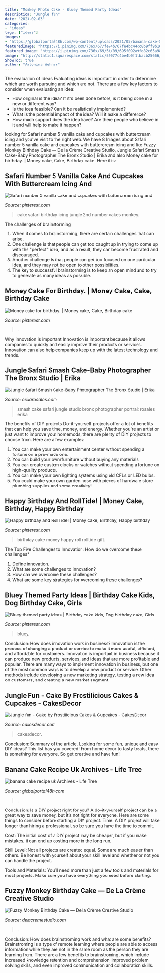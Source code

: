 ```yaml
---
title: "Monkey Photo Cake - Bluey Themed Party Ideas"
description: "Jungle fun"
date: "2023-02-03"
categories:
- "ideas"
tags: ["ideas"]
images:
- "https://globalportal48h.com/wp-content/uploads/2021/05/banana-cake-5.jpg"
featuredImage: "https://i.pinimg.com/736x/67/fe/4b/67fe4bc44cc8b9ff9b161324e557e177--buttercream-icing-vanilla-cake.jpg"
featured_image: "https://i.pinimg.com/736x/69/5f/09/695f092a9fd82c65a98fb41a11379ff0.jpg"
image: "http://static1.squarespace.com/static/55077c4be4b0f11bacb25666/t/57374a190442629b019a5bfd/1463241252617/FuzzyMonkeyCake_05.jpg?format=1500w"
ShowToc: true
author: "Antonina Wehner"
---
```



The evaluation of ideas
Evaluating ideas is important in order to determine which are worth pursuing and which are not. There are a few key factors to consider when evaluating an idea:
- How original is the idea? If it's been done before, is it being done in a new or different way?
- Is the idea feasible? Can it be realistically implemented?
- What is the potential impact of the idea? Will it make a difference?
- How much support does the idea have? Are there people who believe in it and will help to make it happen?

	

		
looking for Safari number 5 vanilla cake and cupcakes with buttercream icing and you've visit to the right web. We have 8 Images about Safari number 5 vanilla cake and cupcakes with buttercream icing and like Fuzzy Monkey Birthday Cake — De la Crème Creative Studio, Jungle Safari Smash Cake-Baby Photographer The Bronx Studio | Erika and also Money cake for birthday. | Money cake, Cake, Birthday cake. Here it is:
		
    
## Safari Number 5 Vanilla Cake And Cupcakes With Buttercream Icing And

<img loading=lazy src="https://i.pinimg.com/736x/67/fe/4b/67fe4bc44cc8b9ff9b161324e557e177--buttercream-icing-vanilla-cake.jpg" onerror="this.onerror=null;this.src='https://tse1.mm.bing.net/th?id=OIP.oeVWlySRuoTcSrN9UNV1twHaHa&amp;pid=15.1';" alt="Safari number 5 vanilla cake and cupcakes with buttercream icing and">

_Source: pinterest.com_

>cake safari birthday icing jungle 2nd number cakes monkey. 

	

The challenges of brainstorming
1. When it comes to brainstorming, there are certain challenges that can arise.
2. One challenge is that people can get too caught up in trying to come up with the "perfect" idea, and as a result, they can become frustrated and discouraged.
3. Another challenge is that people can get too focused on one particular idea, and they may not be open to other possibilities.
4. The key to successful brainstorming is to keep an open mind and to try to generate as many ideas as possible.

    
## Money Cake For Birthday. | Money Cake, Cake, Birthday Cake

<img loading=lazy src="https://i.pinimg.com/736x/69/5f/09/695f092a9fd82c65a98fb41a11379ff0.jpg" onerror="this.onerror=null;this.src='https://tse1.mm.bing.net/th?id=OIP.Iiu7W4h_Nv7fC1GGpZcx7AHaQB&amp;pid=15.1';" alt="Money cake for birthday. | Money cake, Cake, Birthday cake">

_Source: pinterest.com_

>. 

	

Why innovation is important
Innovation is important because it allows companies to quickly and easily improve their products or services. Innovation can also help companies keep up with the latest technology and trends.

    
## Jungle Safari Smash Cake-Baby Photographer The Bronx Studio | Erika

<img loading=lazy src="https://www.erikarosales.com/wp-content/uploads/2018-09-27_0007-1600x1071.jpg" onerror="this.onerror=null;this.src='https://tse3.mm.bing.net/th?id=OIP.93L3kCYxFgExMu2Hyy6dSQHaE9&amp;pid=15.1';" alt="Jungle Safari Smash Cake-Baby Photographer The Bronx Studio | Erika">

_Source: erikarosales.com_

>smash cake safari jungle studio bronx photographer portrait rosales erika. 

	

The benefits of DIY projects
Do-it-yourself projects offer a lot of benefits that can help you save time, money, and energy. Whether you're an artist or just want to improve your homemods, there are plenty of DIY projects to choose from. Here are a few examples: 
1. You can make your own entertainment center without spending a fortune on a pre-made one. 
2. You can build your ownrfurniture without buying any materials. 
3. You can create custom clocks or watches without spending a fortune on high-quality products. 
4. You can make your own lighting systems using old CFLs or LED bulbs. 
5. You could make your own garden hose with pieces of hardware store plumbing supplies and some creativity!

    
## Happy Birthday And RollTide! | Money Cake, Birthday, Happy Birthday

<img loading=lazy src="https://i.pinimg.com/736x/9b/f0/29/9bf029e861ab0cf8bd464deb2821f0ff.jpg" onerror="this.onerror=null;this.src='https://tse4.mm.bing.net/th?id=OIP.ByHWQ-SQixXCzj564vYm1wHaMi&amp;pid=15.1';" alt="Happy birthday and RollTide! | Money cake, Birthday, Happy birthday">

_Source: pinterest.com_

>birthday cake money happy roll rolltide gift. 

	

The Top Five Challenges to Innovation: How do we overcome these challenges?
1. Define innovation.
2. What are some challenges to innovation? 
3. How can we overcome these challenges? 
4. What are some key strategies for overcoming these challenges?

    
## Bluey Themed Party Ideas | Birthday Cake Kids, Dog Birthday Cake, Girls

<img loading=lazy src="https://i.pinimg.com/736x/75/60/12/7560126a01e5345ca95901763c5a588f.jpg" onerror="this.onerror=null;this.src='https://tse3.mm.bing.net/th?id=OIP.I8jlefR4V1MmXbgGY0sLCwHaJ3&amp;pid=15.1';" alt="Bluey themed party ideas | Birthday cake kids, Dog birthday cake, Girls">

_Source: pinterest.com_

>bluey. 

	

Conclusion: How does innovation work in business?
Innovation is the process of changing a product or service to make it more useful, efficient, and affordable for customers. Innovation is important in business because it can produce new products, services, and ideas that are more profitable and popular. There are many ways to implement innovation in business, but one of the most common ways is to develop a new product or service. Other methods include developing a new marketing strategy, testing a new idea on customers, and creating a new market segment.

    
## Jungle Fun - Cake By Frostilicious Cakes &amp; Cupcakes - CakesDecor

<img loading=lazy src="https://pic.cakesdecor.com/m/ppsvx8c6uqzztdriefiz.jpg" onerror="this.onerror=null;this.src='https://tse3.mm.bing.net/th?id=OIP.hOs_Wdku6HYTRoIyRhS-ZwHaJ3&amp;pid=15.1';" alt="Jungle fun - Cake by Frostilicious Cakes &amp; Cupcakes - CakesDecor">

_Source: cakesdecor.com_

>cakesdecor. 

	

Conclusion: Summary of the article.
Looking for some fun, unique and easy DIY ideas? This list has you covered! From home décor to tasty treats, there is something for everyone. So get creative and have fun!

    
## Banana Cake Recipe Uk Archives - Life Tree

<img loading=lazy src="https://globalportal48h.com/wp-content/uploads/2021/05/banana-cake-5.jpg" onerror="this.onerror=null;this.src='https://tse1.mm.bing.net/th?id=OIP.kHVUdj76-1ulc7fUPOxjTwHaHT&amp;pid=15.1';" alt="banana cake recipe uk Archives - Life Tree">

_Source: globalportal48h.com_

>. 

	

Conclusion: Is a DIY project right for you?
A do-it-yourself project can be a great way to save money, but it’s not right for everyone. Here are some things to consider before starting a DIY project.
Time: A DIY project will take longer than hiring a professional, so be sure you have the time to commit.

Cost: The initial cost of a DIY project may be cheaper, but if you make mistakes, it can end up costing more in the long run.

Skill Level: Not all projects are created equal. Some are much easier than others. Be honest with yourself about your skill level and whether or not you can handle the project.

Tools and Materials: You’ll need more than just a few tools and materials for most projects. Make sure you have everything you need before starting.

    
## Fuzzy Monkey Birthday Cake — De La Crème Creative Studio

<img loading=lazy src="http://static1.squarespace.com/static/55077c4be4b0f11bacb25666/t/57374a190442629b019a5bfd/1463241252617/FuzzyMonkeyCake_05.jpg?format=1500w" onerror="this.onerror=null;this.src='https://tse1.mm.bing.net/th?id=OIP.VeT5NgmE95Tliz2XfDEbowHaKX&amp;pid=15.1';" alt="Fuzzy Monkey Birthday Cake — De la Crème Creative Studio">

_Source: delacremestudio.com_

>. 

	

Conclusion: How does brainstroming work and what are some benefits?
Brainstroming is a type of remote learning where people are able to access information while they are not in the same room as the person they are learning from. There are a few benefits to brainstroming, which include increased knowledge retention and comprehension, improved problem solving skills, and even improved communication and collaboration skills.

